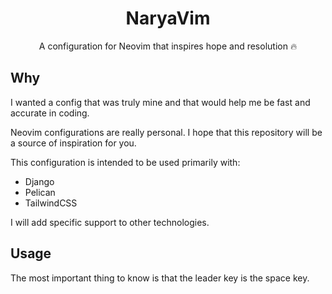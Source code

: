 <div align="center">
  <h1>NaryaVim</h1>
  <p>A configuration for Neovim that inspires hope and resolution 🔥</p>
</div>

## Why

I wanted a config that was truly mine and that would help me be fast and accurate
in coding.

Neovim configurations are really personal. 
I hope that this repository will be a source of inspiration for you.

This configuration is intended to be used primarily with:

- Django
- Pelican
- TailwindCSS

I will add specific support to other technologies.

## Usage

The most important thing to know is that the leader key is the space key.

